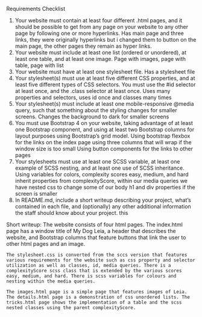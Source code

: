 Requirements Checklist
1. Your website must contain at least four different .html pages, and it should be possible to get from any page on your website to any other page by following one or more hyperlinks.
    Has main page and three links, they were originally hyperlinks but i changed them to button on the main page, the other pages they remain as hyper links.
2. Your website must include at least one list (ordered or unordered), at least one table, and at least one image.
    Page with images, page with table, page with list
3. Your website must have at least one stylesheet file.
    Has a stylesheet file
4. Your stylesheet(s) must use at least five different CSS properties, and at least five different types of CSS selectors. You must use the #id selector at least once, and the .class selector at least once.
    Uses many properties and selectors, uses id once and classes many times
5. Your stylesheet(s) must include at least one mobile-responsive @media query, such that something about the styling changes for smaller screens.
    Changes the background to dark for smaller screens
6. You must use Bootstrap 4 on your website, taking advantage of at least one Bootstrap component, and using at least two Bootstrap columns for layout purposes using Bootstrap’s grid model.
    Using bootstrap flexbox for the links on the index page using three columns that will wrap if the window size is too small
    Using button components for the links to other pages
7. Your stylesheets must use at least one SCSS variable, at least one example of SCSS nesting, and at least one use of SCSS inheritance.
    Using variables for colors, complexity scores easy, medium, and hard inherit properties from complexityScore, within our media queries we have nested css to change some of our body h1 and div properties if the screen is smaller
8. In README.md, include a short writeup describing your project, what’s contained in each file, and (optionally) any other additional information the staff should know about your project.
    this

Short writeup:
    The website consists of four html pages. The index.html page has a window title of My Dog Leia, a header that describes the website, and Bootstrap columns that feature buttons that link the user to other html pages and an image.

    The stylesheet.css is converted from the sccs version that features various requirements for the website such as css property and selector utilization as well as classes, id, media queries. There is a complexityScore scss class that is extended by the various scores easy, medium, and hard. There is scss variables for colours and nesting within the media queries.

    The images.html page is a simple page that features images of Leia. The details.html page is a demonstration of css unordered lists. The tricks.html page shows the implementation of a table and the scss nested classes using the parent complexityScore.